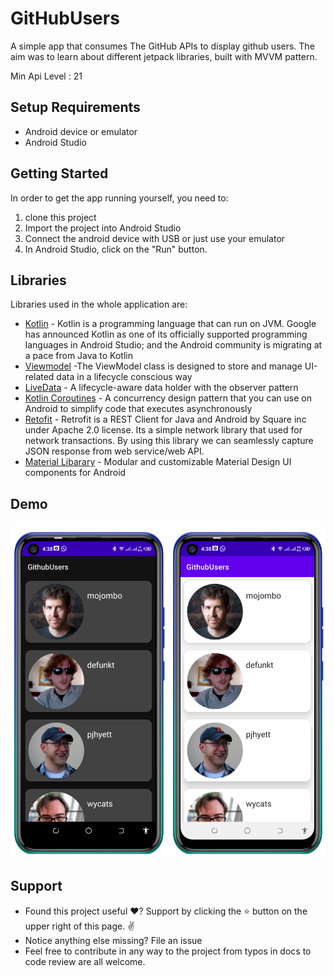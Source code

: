 <p align="center">

# GitHubUsers

A simple app that consumes The GitHub APIs to display github users. The aim was to learn about different jetpack libraries, built with MVVM pattern.

Min Api Level : 21

## Setup Requirements

- Android device or emulator
- Android Studio

## Getting Started

In order to get the app running yourself, you need to:

1.  clone this project
2.  Import the project into Android Studio
3.  Connect the android device with USB or just use your emulator
4.  In Android Studio, click on the "Run" button.

## Libraries

Libraries used in the whole application are:

- [Kotlin](https://developer.android.com/kotlin) - Kotlin is a programming language that can run on JVM. Google has announced Kotlin as one of its officially supported programming languages in Android Studio; and the Android community is migrating at a pace from Java to Kotlin
- [Viewmodel](https://developer.android.com/topic/libraries/architecture/viewmodel) -The ViewModel class is designed to store and manage UI-related data in a lifecycle conscious way
- [LiveData](https://developer.android.com/topic/libraries/architecture/livedata) -  A lifecycle-aware data holder with the observer pattern
- [Kotlin Coroutines](https://developer.android.com/kotlin/coroutines) - A concurrency design pattern that you can use on Android to simplify code that executes asynchronously
- [Retofit](https://square.github.io/retrofit) -  Retrofit is a REST Client for Java and Android by Square inc under Apache 2.0 license. Its a simple network library that used for network transactions. By using this library we can seamlessly capture JSON response from web service/web API.
- [Material Libarary](https://material.io/develop/android) -  Modular and customizable Material Design UI components for Android

## Demo
<p float="left">
<img src="screenshots/Screenshot_20210827-163825.png" width=250/>
<img src="screenshots/Screenshot_20210827-163855.png" width=250/>
  </p>

## Support
- Found this project useful ❤️? Support by clicking the ⭐️ button on the upper right of this page. ✌️
- Notice anything else missing? File an issue
- Feel free to contribute in any way to the project from typos in docs to code review are all welcome.